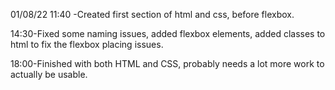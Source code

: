 01/08/22 11:40 
-Created first section of html and css, before flexbox.

<p>14:30-Fixed some naming issues, added flexbox elements, added classes to html to fix the flexbox placing issues.</p>

<p>18:00-Finished with both HTML and CSS, probably needs a lot more work to actually be usable.</p>
